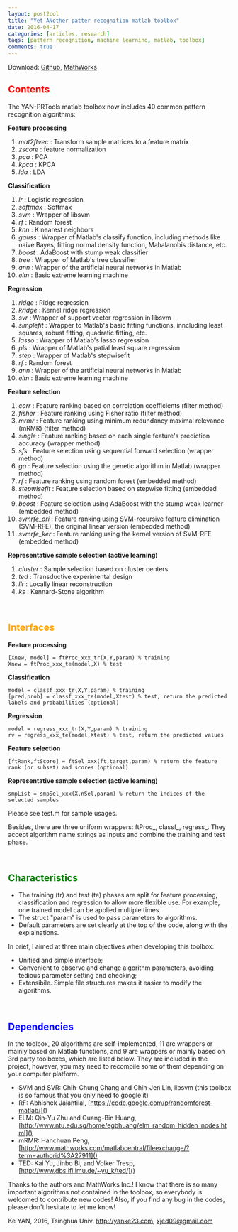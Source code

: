 ```yaml
---
layout: post2col
title: "Yet ANother patter recognition matlab toolbox"
date: 2016-04-17
categories: [articles, research]
tags: [pattern recognition, machine learning, matlab, toolbox]
comments: true
---
```


Download: [Github](https://github.com/viggin/yan-prtools), [MathWorks](http://www.mathworks.com/matlabcentral/fileexchange/56723-yan-prtools)

<h2><font color="red">Contents</font></h2>

The YAN-PRTools matlab toolbox now includes 40 common pattern recognition algorithms:

**Feature processing**

1. *mat2ftvec* : Transform sample matrices to a feature matrix
1. *zscore* : feature normalization
1. *pca* : PCA
1. *kpca* : KPCA
1. *lda* : LDA

**Classification**

1. *lr* : Logistic regression
1. *softmax* : Softmax
1. *svm* : Wrapper of libsvm
1. *rf* : Random forest
1. *knn* : K nearest neighbors
1. *gauss* : Wrapper of Matlab's classify function, including methods like naive Bayes, fitting normal density function, Mahalanobis distance, etc.
1. *boost* : AdaBoost with stump weak classifier
1. *tree* : Wrapper of Matlab's tree classifier
1. *ann* : Wrapper of the artificial neural networks in Matlab
1. *elm* : Basic extreme learning machine

**Regression**

1. *ridge* : Ridge regression
1. *kridge* : Kernel ridge regression
1. *svr* : Wrapper of support vector regression in libsvm
1. *simplefit* : Wrapper to Matlab's basic fitting functions, inncluding least squares, robust fitting, quadratic fitting, etc.
1. *lasso* : Wrapper of Matlab's lasso regression
1. *pls* : Wrapper of Matlab's patial least square regression
1. *step* : Wrapper of Matlab's stepwisefit
1. *rf* : Random forest
1. *ann* : Wrapper of the artificial neural networks in Matlab
1. *elm* : Basic extreme learning machine

**Feature selection**

1. *corr* : Feature ranking based on correlation coefficients (filter method)
1. *fisher* : Feature ranking using Fisher ratio (filter method)
1. *mrmr* : Feature ranking using minimum redundancy maximal relevance (mRMR) (filter method)
1. *single* : Feature ranking based on each single feature's prediction accuracy (wrapper method)
1. *sfs* : Feature selection using sequential forward selection (wrapper method)
1. *ga* : Feature selection using the genetic algorithm in Matlab (wrapper method)
1. *rf* : Feature ranking using random forest (embedded method)
1. *stepwisefit* : Feature selection based on stepwise fitting (embedded method)
1. *boost* : Feature selection using AdaBoost with the stump weak learner (embedded method)
1. *svmrfe_ori* : Feature ranking using SVM-recursive feature elimination (SVM-RFE), the original linear version (embedded method)
1. *svmrfe_ker* : Feature ranking using the kernel version of SVM-RFE (embedded method)

**Representative sample selection (active learning)**

1. *cluster* : Sample selection based on cluster centers
1. *ted* : Transductive experimental design
1. *llr* : Locally linear reconstruction
1. *ks* : Kennard-Stone algorithm

<br>
<h2><font color="orange">Interfaces</font></h2>

**Feature processing**

	[Xnew, model] = ftProc_xxx_tr(X,Y,param) % training
	Xnew = ftProc_xxx_te(model,X) % test
	
**Classification**

	model = classf_xxx_tr(X,Y,param) % training
	[pred,prob] = classf_xxx_te(model,Xtest) % test, return the predicted labels and probabilities (optional)
	
**Regression**

	model = regress_xxx_tr(X,Y,param) % training
	rv = regress_xxx_te(model,Xtest) % test, return the predicted values
	
**Feature selection**

	[ftRank,ftScore] = ftSel_xxx(ft,target,param) % return the feature rank (or subset) and scores (optional)
	
**Representative sample selection (active learning)**

	smpList = smpSel_xxx(X,nSel,param) % return the indices of the selected samples

Please see test.m for sample usages.

Besides, there are three uniform wrappers: ftProc_, classf_, regress_. They accept algorithm name strings as inputs and combine the training and test phase.

<br>
<h2><font color="green">Characteristics</font></h2>

* The training (tr) and test (te) phases are split for feature processing, classification and regression to allow more flexible use. For example, one trained model can be applied multiple times.
* The struct "param" is used to pass parameters to algorithms.
* Default parameters are set clearly at the top of the code, along with the explainations.

In brief, I aimed at three main objectives when developing this toolbox:

* Unified and simple interface;
* Convenient to observe and change algorithm parameters, avoiding tedious parameter setting and checking;
* Extensibile. Simple file structures makes it easier to modify the algorithms.

<br>
<h2><font color="blue">Dependencies</font></h2>

In the toolbox, 20 algorithms are self-implemented, 11 are wrappers or mainly based on Matlab functions, and 9 are wrappers or mainly based on 3rd party toolboxes, which are listed below. They are included in the project, however, you may need to recompile some of them depending on your computer platform.

* SVM and SVR: Chih-Chung Chang and Chih-Jen Lin, libsvm (this toolbox is so famous that you only need to google it)
* RF: Abhishek Jaiantilal, [https://code.google.com/p/randomforest-matlab/]()
* ELM: Qin-Yu Zhu and Guang-Bin Huang, [http://www.ntu.edu.sg/home/egbhuang/elm_random_hidden_nodes.html]()
* mRMR: Hanchuan Peng, [http://www.mathworks.com/matlabcentral/fileexchange/?term=authorid%3A27911]()
* TED: Kai Yu, Jinbo Bi, and Volker Tresp, [http://www.dbs.ifi.lmu.de/~yu_k/ted/]()

Thanks to the authors and MathWorks Inc.! I know that there is so many important algorithms not contained in the toolbox, so everybody is welcomed to contribute new codes! Also, if you find any bug in the codes, please don't hesitate to let me know!

Ke YAN, 2016, Tsinghua Univ. http://yanke23.com, xjed09@gmail.com